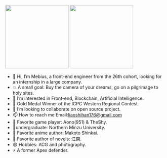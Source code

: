 <img src="https://github-readme-stats.vercel.app/api?username=Mebius1916&anuraghazra"  height="200" />    <img src="https://github-readme-stats.vercel.app/api/top-langs/?username=anuraghazra&layout=compact" height="200" />
- 👋 Hi, I’m Mebius, a front-end engineer from the 26th cohort, looking for an internship in a large company.
- 💥 A small goal: Buy the camera of your dreams, go on a pilgrimage to holy sites.
- 👀 I’m interested in Front-end, Blockchain, Artificial Intelligence.
- 💭 Gold Medal Winner of the ICPC Western Regional Contest.
- 💞️ I’m looking to collaborate on open source project.
- 📫 How to reach me Email:liaoshihan176@gmail.com
- 💫 Favorite game player: Aono(951) & TheShy.
- 🌟undergraduate: Northern Minzu University.
- 🌱 Favorite anime author: Makoto Shinkai.
- 🚀 Favorite author of novels: 江南.
- 😄 Hobbies: ACG and photography.
- ⚡ A former Apex defender.



<!---
Mebius1916/Mebius1916 is a ✨ special ✨ repository because its `README.md` (this file) appears on your GitHub profile.
You can click the Preview link to take a look at your changes.
--->
